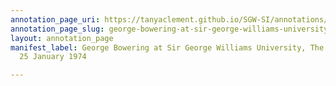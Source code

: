 ```yaml
---
annotation_page_uri: https://tanyaclement.github.io/SGW-SI/annotations/george-bowering-at-sir-george-williams-university-the-poetry-series-25-january-1974-canvas-1-audience-member-3.json
annotation_page_slug: george-bowering-at-sir-george-williams-university-the-poetry-series-25-january-1974-canvas-1-audience-member-3
layout: annotation_page
manifest_label: George Bowering at Sir George Williams University, The Poetry Series,
  25 January 1974

---
```

